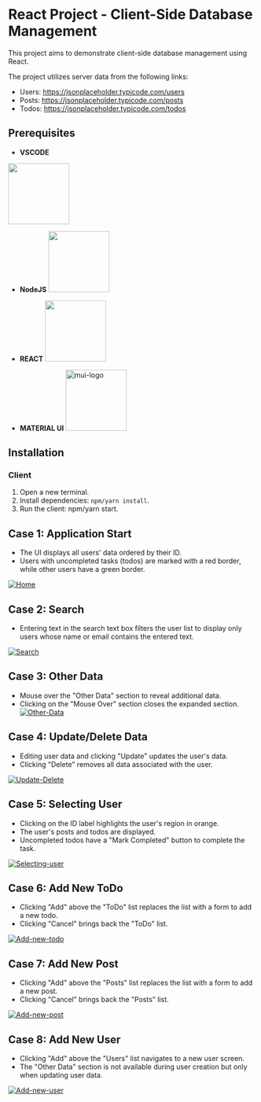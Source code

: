 # React Project - Client-Side Database Management

This project aims to demonstrate client-side database management using React.

The project utilizes server data from the following links:

- Users: https://jsonplaceholder.typicode.com/users
- Posts: https://jsonplaceholder.typicode.com/posts
- Todos: https://jsonplaceholder.typicode.com/todos

## Prerequisites

- **VSCODE**

<img src="https://upload.wikimedia.org/wikipedia/commons/9/9a/Visual_Studio_Code_1.35_icon.svg" width="124" height="124">

- **NodeJS**
  <img src="https://upload.wikimedia.org/wikipedia/commons/d/d9/Node.js_logo.svg" width="124" height="124">

- **REACT**
  <img src="https://upload.wikimedia.org/wikipedia/he/a/a7/React-icon.svg" width="124" height="124">

- **MATERIAL UI**
  <a href="https://ibb.co/VtWN1my"><img src="https://i.ibb.co/wRNLksH/mui-logo.png" width="124" height="124" alt="mui-logo" border="0"></a>

## Installation

### Client

1. Open a new terminal.
2. Install dependencies: `npm/yarn install`.
3. Run the client: npm/yarn start.

## Case 1: Application Start

- The UI displays all users' data ordered by their ID.
- Users with uncompleted tasks (todos) are marked with a red border, while other users have a green border.

<a href="https://ibb.co/FYM5PCB"><img src="https://i.ibb.co/R6m35dC/Home.png" alt="Home" border="0"></a>

## Case 2: Search

- Entering text in the search text box filters the user list to display only users whose name or email contains the entered text.

<a href="https://ibb.co/ZYF3thF"><img src="https://i.ibb.co/8dfJTjf/Search.png" alt="Search" border="0"></a>

## Case 3: Other Data

- Mouse over the "Other Data" section to reveal additional data.
- Clicking on the "Mouse Over" section closes the expanded section.
  <a href="https://ibb.co/vDYmcBL"><img src="https://i.ibb.co/0QtZnXY/Other-Data.png" alt="Other-Data" border="0"></a>

## Case 4: Update/Delete Data

- Editing user data and clicking "Update" updates the user's data.
- Clicking "Delete" removes all data associated with the user.

<a href="https://ibb.co/47SbPWm"><img src="https://i.ibb.co/c18WDJg/Update-Delete.png" alt="Update-Delete" border="0"></a>

## Case 5: Selecting User

- Clicking on the ID label highlights the user's region in orange.
- The user's posts and todos are displayed.
- Uncompleted todos have a "Mark Completed" button to complete the task.

<a href="https://ibb.co/BjfPYmd"><img src="https://i.ibb.co/82mBQJT/Selecting-user.png" alt="Selecting-user" border="0"></a>

## Case 6: Add New ToDo

- Clicking "Add" above the "ToDo" list replaces the list with a form to add a new todo.
- Clicking "Cancel" brings back the "ToDo" list.

<a href="https://ibb.co/BPMxfgZ"><img src="https://i.ibb.co/mBWwRHq/Add-new-todo.png" alt="Add-new-todo" border="0"></a>

## Case 7: Add New Post

- Clicking "Add" above the "Posts" list replaces the list with a form to add a new post.
- Clicking "Cancel" brings back the "Posts" list.

<a href="https://ibb.co/1m9MRYx"><img src="https://i.ibb.co/nLDBQqS/Add-new-post.png" alt="Add-new-post" border="0"></a>

## Case 8: Add New User

- Clicking "Add" above the "Users" list navigates to a new user screen.
- The "Other Data" section is not available during user creation but only when updating user data.

<a href="https://ibb.co/pzjLgPK"><img src="https://i.ibb.co/d245Scp/Add-new-user.png" alt="Add-new-user" border="0"></a>
